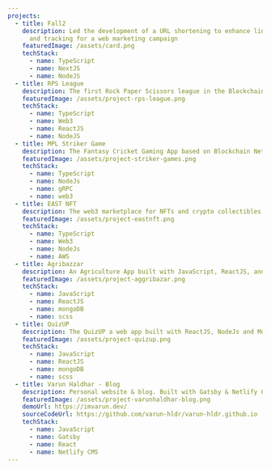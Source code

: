 ```yaml
---
projects:
  - title: Fall2
    description: Led the development of a URL shortening to enhance link management
      and tracking for a web marketing campaign
    featuredImage: /assets/card.png
    techStack:
      - name: TypeScript
      - name: NextJS
      - name: NodeJS
  - title: RPS League
    description: The first Rock Paper Scissors league in the Blockchain world.
    featuredImage: /assets/project-rps-league.png
    techStack:
      - name: TypeScript
      - name: Web3
      - name: ReactJS
      - name: NodeJS
  - title: MPL Striker Game
    description: The Fantasy Cricket Gaming App based on Blockchain Network.
    featuredImage: /assets/project-striker-games.png
    techStack:
      - name: TypeScript
      - name: NodeJs
      - name: gRPC
      - name: web3
  - title: EAST NFT
    description: The web3 marketplace for NFTs and crypto collectibles.
    featuredImage: /assets/project-eastnft.png
    techStack:
      - name: TypeScript
      - name: Web3
      - name: NodeJs
      - name: AWS
  - title: Agribazzar
    description: An Agriculture App built with JavaScript, ReactJS, and MongoDB.
    featuredImage: /assets/project-aggribazar.png
    techStack:
      - name: JavaScript
      - name: ReactJS
      - name: mongoDB
      - name: scss
  - title: QuizUP
    description: The QuizUP a web app built with ReactJS, NodeJs and MongoDB
    featuredImage: /assets/project-quizup.png
    techStack:
      - name: JavaScript
      - name: ReactJS
      - name: mongoDB
      - name: scss
  - title: Varun Haldhar - Blog
    description: Personal website & blog. Built with Gatsby & Netlify CMS
    featuredImage: /assets/project-varunhaldhar-blog.png
    demoUrl: https://imvarun.dev/
    sourceCodeUrl: https://github.com/varun-hldr/varun-hldr.github.io
    techStack:
      - name: JavaScript
      - name: Gatsby
      - name: React
      - name: Netlify CMS
---
```

